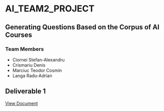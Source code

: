 # AI_TEAM2_PROJECT

## Generating Questions Based on the Corpus of AI Courses

### Team Members

- Ciornei Stefan-Alexandru
- Crismariu Denis
- Marciuc Teodor Cosmin
- Langa Radu-Adrian

## Deliverable 1

[View Document](https://docs.google.com/document/d/18VLNGAvayVAL5PRn0WO424Ix12FKA-6hFZLf-8Fo7bg/edit?tab=t.0#heading=h.qis06wmfpyt)
